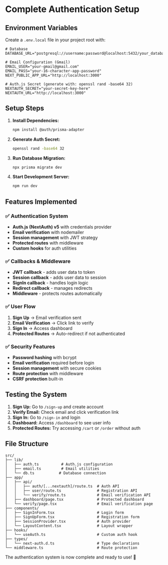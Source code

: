 # Complete Authentication Setup

## Environment Variables

Create a `.env.local` file in your project root with:

```env
# Database
DATABASE_URL="postgresql://username:password@localhost:5432/your_database"

# Email Configuration (Gmail)
EMAIL_USER="your-gmail@gmail.com"
EMAIL_PASS="your-16-character-app-password"
NEXT_PUBLIC_APP_URL="http://localhost:3000"

# Auth.js Secret (generate with: openssl rand -base64 32)
NEXTAUTH_SECRET="your-secret-key-here"
NEXTAUTH_URL="http://localhost:3000"
```

## Setup Steps

1. **Install Dependencies:**
   ```bash
   npm install @auth/prisma-adapter
   ```

2. **Generate Auth Secret:**
   ```bash
   openssl rand -base64 32
   ```

3. **Run Database Migration:**
   ```bash
   npx prisma migrate dev
   ```

4. **Start Development Server:**
   ```bash
   npm run dev
   ```

## Features Implemented

### ✅ **Authentication System**
- **Auth.js (NextAuth) v5** with credentials provider
- **Email verification** with nodemailer
- **Session management** with JWT strategy
- **Protected routes** with middleware
- **Custom hooks** for auth utilities

### ✅ **Callbacks & Middleware**
- **JWT callback** - adds user data to token
- **Session callback** - adds user data to session
- **SignIn callback** - handles login logic
- **Redirect callback** - manages redirects
- **Middleware** - protects routes automatically

### ✅ **User Flow**
1. **Sign Up** → Email verification sent
2. **Email Verification** → Click link to verify
3. **Sign In** → Access dashboard
4. **Protected Routes** → Auto-redirect if not authenticated

### ✅ **Security Features**
- **Password hashing** with bcrypt
- **Email verification** required before login
- **Session management** with secure cookies
- **Route protection** with middleware
- **CSRF protection** built-in

## Testing the System

1. **Sign Up:** Go to `/sign-up` and create account
2. **Verify Email:** Check email and click verification link
3. **Sign In:** Go to `/sign-in` and login
4. **Dashboard:** Access `/dashboard` to see user info
5. **Protected Routes:** Try accessing `/cart` or `/order` without auth

## File Structure

```
src/
├── lib/
│   ├── auth.ts          # Auth.js configuration
│   ├── email.ts         # Email utilities
│   └── db.ts           # Database connection
├── app/
│   ├── api/
│   │   ├── auth/[...nextauth]/route.ts  # Auth API
│   │   ├── user/route.ts                # Registration API
│   │   └── verify/route.ts              # Email verification API
│   ├── dashboard/page.tsx               # Protected dashboard
│   └── verify/page.tsx                  # Email verification page
├── components/
│   ├── SignInForm.tsx                   # Login form
│   ├── SignUpForm.tsx                   # Registration form
│   ├── SessionProvider.tsx              # Auth provider
│   └── LayoutContent.tsx                # Layout wrapper
├── hooks/
│   └── useAuth.ts                       # Custom auth hook
├── types/
│   └── next-auth.d.ts                   # Type declarations
└── middleware.ts                        # Route protection
```

The authentication system is now complete and ready to use! 🎉 